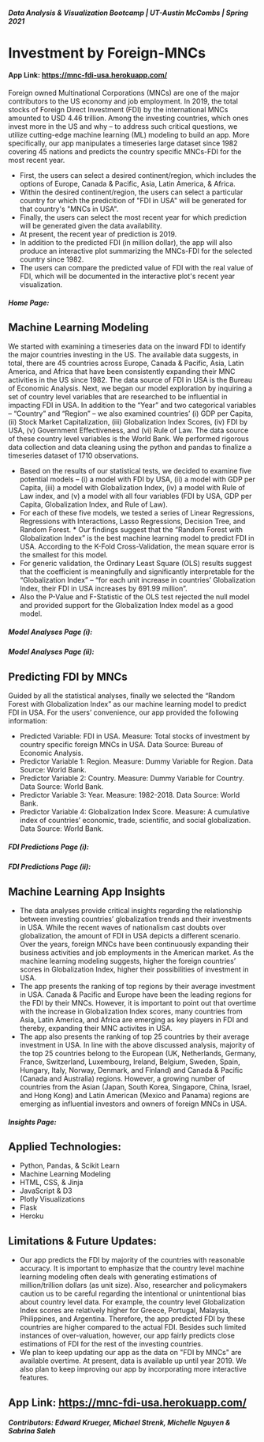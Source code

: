 ##### Data Analysis & Visualization Bootcamp | UT-Austin McCombs | Spring 2021

# **Investment by Foreign-MNCs**
#### App Link: https://mnc-fdi-usa.herokuapp.com/ 

Foreign owned Multinational Corporations (MNCs) are one of the major contributors to the US economy and job employment. In 2019, the total stocks of Foreign Direct Investment (FDI) by the international MNCs amounted to USD 4.46 trillion. Among the investing countries, which ones invest more in the US and why – to address such critical questions, we utilize cutting-edge machine learning (ML) modeling to build an app. More specifically, our app manipulates a timeseries large dataset since 1982 covering 45 nations and predicts the country specific MNCs-FDI for the most recent year. 
* First, the users can select a desired continent/region, which includes the options of Europe, Canada & Pacific, Asia, Latin America, & Africa.
* Within the desired continent/region, the users can select a particular country for which the predicition of "FDI in USA" will be generated for that country's "MNCs in USA".
* Finally, the users can select the most recent year for which prediction will be generated given the data availability. 
* At present, the recent year of prediction is 2019.
* In addition to the predicted FDI (in million dollar), the app will also produce an interactive plot summarizing the MNCs-FDI for the selected country since 1982.  
* The users can compare the predicted value of FDI with the real value of FDI, which will be documented in the interactive plot's recent year visualization.

##### **Home Page:**


## Machine Learning Modeling
We started with examining a timeseries data on the inward FDI to identify the major countries investing in the US. The available data suggests, in total, there are 45 countries across Europe, Canada & Pacific, Asia, Latin America, and Africa that have been consistently expanding their MNC activities in the US since 1982. The data source of FDI in USA is the Bureau of Economic Analysis. Next, we began our model exploration by inquiring a set of country level variables that are researched to be influential in impacting FDI in USA. In addition to the “Year” and two categorical variables – “Country” and “Region” – we also examined countries’ (i) GDP per Capita, (ii) Stock Market Capitalization, (iii) Globalization Index Scores, (iv) FDI by USA, (v) Government Effectiveness, and (vi) Rule of Law. The data source of these country level variables is the World Bank. We performed rigorous data collection and data cleaning using the python and pandas to finalize a timeseries dataset of 1710 observations. 
* Based on the results of our statistical tests, we decided to examine five potential models – (i) a model with FDI by USA, (ii) a model with GDP per Capita, (iii) a model with Globalization Index, (iv) a model with Rule of Law index, and (v) a model with all four variables (FDI by USA, GDP per Capita, Globalization Index, and Rule of Law). 
* For each of these five models, we tested a series of Linear Regressions, Regressions with Interactions, Lasso Regressions, Decision Tree, and Random Forest. * Our findings suggest that the “Random Forest with Globalization Index” is the best machine learning model to predict FDI in USA. According to the K-Fold Cross-Validation, the mean square error is the smallest for this model. 
* For generic validation, the Ordinary Least Square (OLS) results suggest that the coefficient is meaningfully and significantly interpretable for the “Globalization Index” – “for each unit increase in countries’ Globalization Index, their FDI in USA increases by 691.99 million”.
* Also the P-Value and F-Statistic of the OLS test rejected the null model and provided support for the Globalization Index model as a good model.

##### **Model Analyses Page (i):**
##### **Model Analyses Page (ii):**


## Predicting FDI by MNCs
Guided by all the statistical analyses, finally we selected the “Random Forest with Globalization Index” as our machine learning model to predict FDI in USA. For the users’ convenience, our app provided the following information:
* Predicted Variable: FDI in USA. Measure: Total stocks of investment by country specific foreign MNCs in USA. Data Source: Bureau of Economic Analysis.
* Predictor Variable 1: Region. Measure: Dummy Variable for Region. Data Source: World Bank.
* Predictor Variable 2: Country. Measure: Dummy Variable for Country. Data Source: World Bank.
* Predictor Variable 3: Year. Measure: 1982-2018. Data Source: World Bank.
* Predictor Variable 4: Globalization Index Score. Measure: A cumulative index of countries’ economic, trade, scientific, and social globalization. Data Source: World Bank.

##### **FDI Predictions Page (i):**
##### **FDI Predictions Page (ii):**


## Machine Learning App Insights
* The data analyses provide critical insights regarding the relationship between investing countries’ globalization trends and their investments in USA. While the recent waves of nationalism cast doubts over globalization, the amount of FDI in USA depicts a different scenario. Over the years, foreign MNCs have been continuously expanding their business activities and job employments in the American market. As the machine learning modeling suggests, higher the foreign countries’ scores in Globalization Index, higher their possibilities of investment in USA.
* The app presents the ranking of top regions by their average investment in USA. Canada & Pacific and Europe have been the leading regions for the FDI by their MNCs. However, it is important to point out that overtime with the increase in Globalization Index scores, many countries from Asia, Latin America, and Africa are emerging as key players in FDI and thereby, expanding their MNC activites in USA.
* The app also presents the ranking of top 25 countries by their average investment in USA. In line with the above discussed analysis, majority of the top 25 countries belong to the European (UK, Netherlands, Germany, France, Switzerland, Luxembourg, Ireland, Belgium, Sweden, Spain, Hungary, Italy, Norway, Denmark, and Finland) and Canada & Pacific (Canada and Australia) regions. However, a growing number of countries from the Asian (Japan, South Korea, Singapore, China, Israel, and Hong Kong) and Latin American (Mexico and Panama) regions are emerging as influential investors and owners of foreign MNCs in USA.

##### **Insights Page:**


## Applied Technologies:

* Python, Pandas, & Scikit Learn
* Machine Learning Modeling
* HTML, CSS, & Jinja
* JavaScript & D3
* Plotly Visualizations
* Flask
* Heroku

## Limitations & Future Updates:
* Our app predicts the FDI by majority of the countries with reasonable accuracy. It is important to emphasize that the country level machine learning modeling often deals with generating estimations of million/trillion dollars (as unit size). Also, researcher and policymakers caution us to be careful regarding the intentional or unintentional bias about country level data. For example, the country level Globalization Index scores are relatively higher for Greece, Portugal, Malaysia, Philippines, and Argentina. Therefore, the app predicted FDI by these countries are higher compared to the actual FDI. Besides such limited instances of over-valuation, however, our app fairly predicts close estimations of FDI for the rest of the investing countries.
* We plan to keep updating our app as the data on "FDI by MNCs" are available overtime. At present, data is available up until year 2019. We also plan to keep improving our app by incorporating more interactive features.


## App Link: https://mnc-fdi-usa.herokuapp.com/ 
##### Contributors: Edward Krueger, Michael Strenk, Michelle Nguyen & Sabrina Saleh



